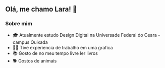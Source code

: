 ## Olá, me chamo Lara! 👋

### Sobre mim 

- 🎓 Atualmente estudo Design Digital na Universade Federal do Ceara - campus Quixada
- 👩‍💻 Tive experiencia de trabalho em uma grafica
- 📚 Gosto de no meu tempo livre ler livros
- 🐕 Gostos de animais